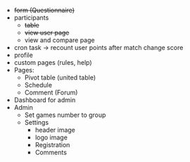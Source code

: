 - ~~form (Questionnaire)~~
- participants
  - ~~table~~
  - ~~view user page~~
  - view and compare page
- cron task -> recount user points after match change score
- profile
- custom pages (rules, help)
- Pages:
  - Pivot table (united table)
  - Schedule
  - Comment (Forum)
- Dashboard for admin
- Admin
  - Set games number to group
  - Settings
    - header image
    - logo image
    - Registration
    - Comments